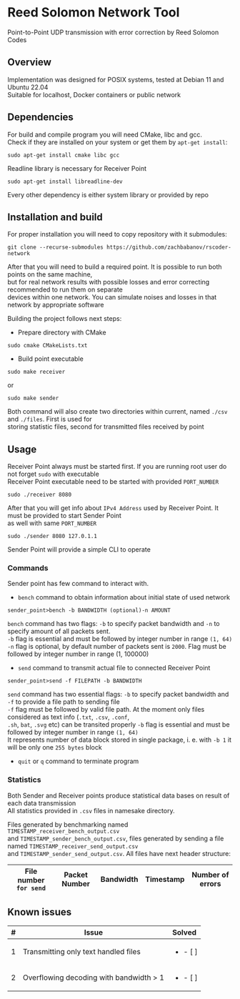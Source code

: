 # Reed Solomon Network Tool

Point-to-Point UDP transmission with error correction by Reed Solomon Codes

## Overview

Implementation was designed for POSIX systems, tested at Debian 11 and Ubuntu 22.04<br>
Suitable for localhost, Docker containers or public network

## Dependencies

For build and compile program you will need CMake, libc and gcc.<br>
Check if they are installed on your system or get them by `apt-get install`:

```shell script
sudo apt-get install cmake libc gcc
```

Readline library is necessary for Receiver Point

```shell script
sudo apt-get install libreadline-dev
```

Every other dependency is either system library or provided by repo

## Installation and build

For proper installation you will need to copy repository with it submodules:

```shell script
git clone --recurse-submodules https://github.com/zachbabanov/rscoder-network
```

After that you will need to build a required point. It is possible to run both points on the same machine,<br>
but for real network results with possible losses and error correcting recommended to run them on separate<br>
devices within one network. You can simulate noises and losses in that network by appropriate software

Building the project follows next steps:

* Prepare directory with CMake

```shell script
sudo cmake CMakeLists.txt
``` 

* Build point executable
```shell script
sudo make receiver
```
or

```shell script
sudo make sender
```

Both command will also create two directories within current, named `./csv` and `./files`. First is used for<br>
storing statistic files, second for transmitted files received by point

## Usage

Receiver Point always must be started first. If you are running root user do not forget `sudo` with executable<br>
Receiver Point executable need to be started with provided `PORT_NUMBER`

```shell script
sudo ./receiver 8080
```

After that you will get info about `IPv4 Address` used by Receiver Point. It must be provided to start Sender Point<br>
as well with same `PORT_NUMBER`

```shell script
sudo ./sender 8080 127.0.1.1
```

Sender Point will provide a simple CLI to operate

### Commands

Sender point has few command to interact with.

* `bench` command to obtain information about initial state of used network

```shell script
sender_point>bench -b BANDWIDTH (optional)-n AMOUNT
```

`bench` command has two flags: `-b` to specify packet bandwidth and `-n` to specify amount of all packets sent.<br>
`-b` flag is essential and must be followed by integer number in range `(1, 64)`<br>
`-n` flag is optional, by default number of packets sent is `2000`. Flag must be followed by integer number in range (1, 100000)<br>

* `send` command to transmit actual file to connected Receiver Point
```shell script
sender_point>send -f FILEPATH -b BANDWIDTH
```

`send` command has two essential flags: `-b` to specify packet bandwidth and `-f` to provide a file path to sending file<br>
`-f` flag must be followed by valid file path. At the moment only files considered as text info (`.txt`, `.csv`, `.conf`,<br>
`.sh`, `bat`, `.svg` etc) can be transited properly
`-b` flag is essential and must be followed by integer number in range `(1, 64)`<br>
It represents number of data block stored in single package, i. e. with `-b 1` it will be only one `255 bytes` block

* `quit` or `q` command to terminate program

### Statistics

Both Sender and Receiver points produce statistical data bases on result of each data transmission<br>
All statistics provided in `.csv` files in namesake directory.<br>

Files generated by benchmarking named `TIMESTAMP_receiver_bench_output.csv`<br>
and `TIMESTAMP_sender_bench_output.csv`, files generated by sending a file named `TIMESTAMP_receiver_send_output.csv`<br>
and `TIMESTAMP_sender_send_output.csv`. All files have next header structure:

| File number `for send` |  Packet Number  |  Bandwidth  |  Timestamp  |  Number of errors  |
|------------------------|-----------------|-------------|-------------|--------------------|

## Known issues

|  #  |                      Issue                   |          Solved          |
|-----|----------------------------------------------|--------------------------|
|  1  |     Transmitting only text handled files     | <ul><li>- [ ] </li></ul> |
|  2  |    Overflowing decoding with bandwidth > 1   | <ul><li>- [ ] </li></ul> |
